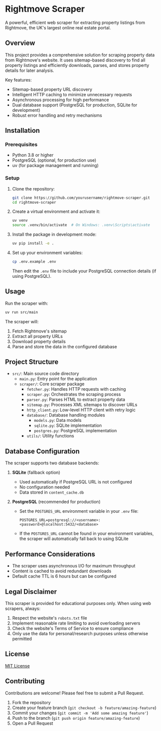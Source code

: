 # Rightmove Scraper

A powerful, efficient web scraper for extracting property listings from Rightmove, the UK's largest online real estate portal.

## Overview

This project provides a comprehensive solution for scraping property data from Rightmove's website. It uses sitemap-based discovery to find all property listings and efficiently downloads, parses, and stores property details for later analysis.

Key features:
- Sitemap-based property URL discovery
- Intelligent HTTP caching to minimize unnecessary requests
- Asynchronous processing for high performance
- Dual database support (PostgreSQL for production, SQLite for development)
- Robust error handling and retry mechanisms

## Installation

### Prerequisites

- Python 3.8 or higher
- PostgreSQL (optional, for production use)
- uv (for package management and running)

### Setup

1. Clone the repository:
   ```bash
   git clone https://github.com/yourusername/rightmove-scraper.git
   cd rightmove-scraper
   ```

2. Create a virtual environment and activate it:
   ```bash
   uv venv
   source .venv/bin/activate  # On Windows: .venv\Scripts\activate
   ```

3. Install the package in development mode:
   ```bash
   uv pip install -e .
   ```

4. Set up your environment variables:
   ```bash
   cp .env.example .env
   ```

   Then edit the `.env` file to include your PostgreSQL connection details (if using PostgreSQL).

## Usage

Run the scraper with:

```bash
uv run src/main
```

The scraper will:
1. Fetch Rightmove's sitemap
2. Extract all property URLs
3. Download property details
4. Parse and store the data in the configured database

## Project Structure

- `src/`: Main source code directory
  - `main.py`: Entry point for the application
  - `scraper/`: Core scraper package
    - `fetcher.py`: Handles HTTP requests with caching
    - `scraper.py`: Orchestrates the scraping process
    - `parser.py`: Parses HTML to extract property data
    - `sitemap.py`: Processes XML sitemaps to discover URLs
    - `http_client.py`: Low-level HTTP client with retry logic
    - `database/`: Database handling modules
      - `models.py`: Data models
      - `sqlite.py`: SQLite implementation
      - `postgres.py`: PostgreSQL implementation
    - `utils/`: Utility functions

## Database Configuration

The scraper supports two database backends:

1. **SQLite** (fallback option)
   - Used automatically if PostgreSQL URL is not configured
   - No configuration needed
   - Data stored in `content_cache.db`

2. **PostgreSQL** (recommended for production)
   - Set the `POSTGRES_URL` environment variable in your `.env` file:
     ```
     POSTGRES_URL=postgresql://<username>:<password>@localhost:5432/<database>
     ```
   - If the `POSTGRES_URL` cannot be found in your environment variables, the scraper will automatically fall back to using SQLite

## Performance Considerations

- The scraper uses asynchronous I/O for maximum throughput
- Content is cached to avoid redundant downloads
- Default cache TTL is 6 hours but can be configured

## Legal Disclaimer

This scraper is provided for educational purposes only. When using web scrapers, always:

1. Respect the website's `robots.txt` file
2. Implement reasonable rate limiting to avoid overloading servers
3. Check the website's Terms of Service to ensure compliance
4. Only use the data for personal/research purposes unless otherwise permitted

## License

[MIT License](LICENSE)

## Contributing

Contributions are welcome! Please feel free to submit a Pull Request.

1. Fork the repository
2. Create your feature branch (`git checkout -b feature/amazing-feature`)
3. Commit your changes (`git commit -m 'Add some amazing feature'`)
4. Push to the branch (`git push origin feature/amazing-feature`)
5. Open a Pull Request
